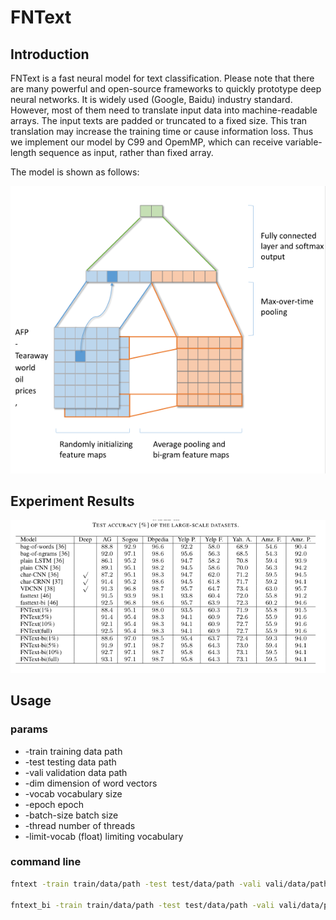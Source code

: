 # FNText

## Introduction

FNText is a fast neural model for text classification.
Please note that
there are many powerful and open-source frameworks to
quickly prototype deep neural networks. It is widely used
(Google, Baidu) industry standard. However, most of them
need to translate input data into machine-readable arrays. The
input texts are padded or truncated to a fixed size. This tran
translation may increase the training time or cause information
loss. Thus we implement our model by C99 and OpemMP,
which can receive variable-length sequence as input, rather
than fixed array.


The model is shown as follows:


![model](https://raw.githubusercontent.com/Ra1nyHouse/FNText/master/model.png)

## Experiment Results

![results](https://raw.githubusercontent.com/Ra1nyHouse/FNText/master/results.png)

## Usage

### params
  * -train training data path
  * -test testing data path
  * -vali validation data path
  * -dim dimension of word vectors
  * -vocab vocabulary size
  * -epoch epoch
  * -batch-size batch size
  * -thread number of threads
  * -limit-vocab (float)  limiting vocabulary

### command line
```sh
fntext -train train/data/path -test test/data/path -vali vali/data/path -dim 600 -vocab 350000 -category 2 -epoch 5 -batch-size 1000 -thread 20 -limit-vocab 1

fntext_bi -train train/data/path -test test/data/path -vali vali/data/path -dim 600 -vocab 350000 -category 2 -epoch 5 -batch-size 1000 -thread 20 -limit-vocab 1
```
